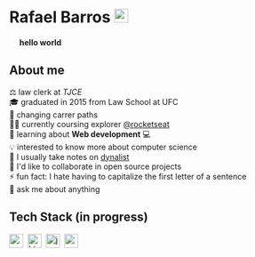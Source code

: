 # Rafael Barros <a href="https://www.linkedin.com/in/rafaelb-/" target="_blank"><img src="https://img.shields.io/badge/%20-0077B5?style=flat&logo=linkedin&logoColor=white" alt="LinkedIn Badge" height="25"></a>&nbsp;
<p><img src="https://media.giphy.com/media/hvRJCLFzcasrR4ia7z/giphy.gif" height="15px"><strong> hello world</strong></p>



## About me
⚖️ law clerk at *TJCE*
<br/>🎓 graduated in 2015 from Law School at UFC
<br/>🔭 changing carrer paths
<br/>👨‍🚀 currently coursing explorer <a href="https://github.com/Rocketseat" target="_blank">@rocketseat</a>
<br/>🌱 learning about **Web development** 💻
<br/>💡 interested to know more about computer science
<br/>📔 I usually take notes on <a href="https://dynalist.io/" target="_blank">dynalist</a>
<br/>🤝 I'd like to collaborate in open source projects
<br/>⚡ fun fact: I hate having to capitalize the first letter of a sentence
<br/>💬 ask me about anything

## Tech Stack (in progress)
<img src="https://img.shields.io/badge/Css3-05122A?style=flat&logo=css3" alt="css3 Badge" height="25">&nbsp;
<img src="https://img.shields.io/badge/Html5-05122A?style=flat&logo=html5" alt="html5 Badge" height="25">&nbsp;
<img src="https://img.shields.io/badge/Javascript-05122A?style=flat&logo=javascript" alt="javascript Badge" height="25">&nbsp;
<img src="https://img.shields.io/badge/Nodejs-05122A?style=flat&logo=node.js" alt="nodejs Badge" height="25">&nbsp;
